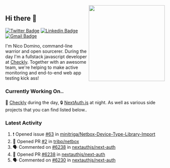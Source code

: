 <img align="right" src="https://user-images.githubusercontent.com/7415984/172472491-91b16eac-fa22-4ecf-92df-d687139fd1f9.gif" width="240" />

## Hi there 👋

[![Twitter Badge](https://img.shields.io/badge/-@ndom91-1ca0f1?style=flat-square&labelColor=1ca0f1&logo=twitter&logoColor=white&link=https://twitter.com/ndom91)](https://twitter.com/ndom91) [![Linkedin Badge](https://img.shields.io/badge/-ndom91-blue?style=flat-square&logo=Linkedin&logoColor=white&link=https://www.linkedin.com/in/ndom91/)](https://www.linkedin.com/in/ndom91/) [![Gmail Badge](https://img.shields.io/badge/-yo@ndo.dev-c14438?style=flat-square&logo=mail.ru&logoColor=white&link=mailto:yo@ndo.dev)](mailto:yo@ndo.dev)

I'm Nico Domino, command-line warrior and open sourcerer. During the day I'm a fullstack javascript developer at [Checkly](https://checklyhq.com). Together with an awesome team, we're helping to make active monitoring and end-to-end web app testing kick ass!

### Currently Working On..

🦝 [Checkly](https://checklyhq.com) during the day, 🔒 [NextAuth.js](https://github.com/nextauthjs/next-auth) at night. As well as various side projects that you can find listed below..

<!--START_SECTION_PROFILE_VIEWS:readme-info-->
<!--END_SECTION_PROFILE_VIEWS:readme-info-->

<!--START_SECTION_DAILY_COMMIT:readme-info-->
<!--END_SECTION_DAILY_COMMIT:readme-info-->

<!--START_SECTION_WEEKLY_COMMIT:readme-info-->
<!--END_SECTION_WEEKLY_COMMIT:readme-info-->

### Latest Activity

<!--START_SECTION:activity-->
1. ❗️ Opened issue [#63](https://github.com/minitriga/Netbox-Device-Type-Library-Import/issues/63) in [minitriga/Netbox-Device-Type-Library-Import](https://github.com/minitriga/Netbox-Device-Type-Library-Import)
2. 💪 Opened PR [#2](https://github.com/tribp/netbox/pull/2) in [tribp/netbox](https://github.com/tribp/netbox)
3. 🗣 Commented on [#6238](https://github.com/nextauthjs/next-auth/issues/6238) in [nextauthjs/next-auth](https://github.com/nextauthjs/next-auth)
4. 💪 Opened PR [#6238](https://github.com/nextauthjs/next-auth/pull/6238) in [nextauthjs/next-auth](https://github.com/nextauthjs/next-auth)
5. 🗣 Commented on [#6230](https://github.com/nextauthjs/next-auth/issues/6230) in [nextauthjs/next-auth](https://github.com/nextauthjs/next-auth)
<!--END_SECTION:activity-->
